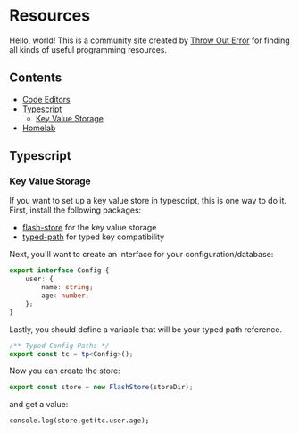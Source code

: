 # Resources

Hello, world! This is a community site created by [Throw Out Error](https://github.com/throw-out-error) for finding all kinds of useful programming resources.

## Contents

- [Code Editors](#user-content-editors)
- [Typescript](#user-content-typescript)
    - [Key Value Storage](#user-content-key-value-storage)
- [Homelab](#user-content-homelab)

## Typescript

### Key Value Storage

If you want to set up a key value store in typescript, this is one way to do it.
First, install the following packages:

- [flash-store](https://www.npmjs.com/package/flash-store) for the key value storage
- [typed-path](https://www.npmjs.com/package/typed-path) for typed key compatibility

Next, you'll want to create an interface for your configuration/database:

```typescript
export interface Config {
    user: {
        name: string;
        age: number;
    };
}
```

Lastly, you should define a variable that will be your typed path reference.
```typescript
/** Typed Config Paths */
export const tc = tp<Config>();
```

Now you can create the store:
```typescript
export const store = new FlashStore(storeDir);
```

and get a value:

```typescript:
console.log(store.get(tc.user.age);
```
